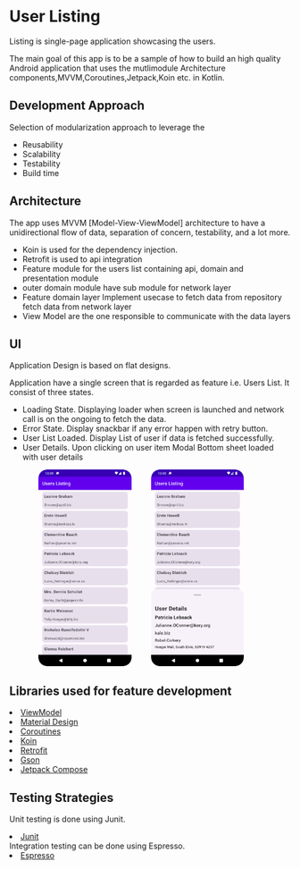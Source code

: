 # User Listing

Listing is single-page application showcasing the users.

The main goal of this app is to be a sample of how to build an high quality Android application that uses the mutlimodule Architecture components,MVVM,Coroutines,Jetpack,Koin etc. in Kotlin.

## Development Approach
Selection of modularization approach to leverage the
- Reusability
- Scalability
- Testability
- Build time

## Architecture
The app uses MVVM [Model-View-ViewModel] architecture to have a unidirectional flow of data, separation of concern, testability, and a lot more.
- Koin is used for the dependency injection.
- Retrofit is used to api integration
- Feature module for the users list containing api, domain and presentation module
- outer domain module have sub module for network layer
- Feature domain layer Implement usecase to fetch data from repository fetch data from network layer
- View Model are the one responsible to communicate with the data layers

## UI
Application Design is based on flat designs.

Application have a single screen that is regarded as feature i.e. Users List.
It consist of three states.

- Loading State. Displaying loader when screen is launched and network call is on the ongoing to fetch the data.
- Error State. Display snackbar if any error happen with retry button.
- User List Loaded. Display List of user if data is fetched successfully.
- User Details. Upon clicking on user item Modal Bottom sheet loaded with user details

<p align="center">
  <img  src="./screens/Main.png" width="33%">
&nbsp; &nbsp; &nbsp; &nbsp;
  <img  src="./screens/details.png" width="33%">
&nbsp; &nbsp; &nbsp; &nbsp;
</p>


## Libraries used for feature development

<li><a href="https://developer.android.com/topic/libraries/architecture/viewmodel">ViewModel</a></li>
<li><a href="https://material.io/develop/android/docs/getting-started/">Material Design</a></li>
<li><a href="https://developer.android.com/kotlin/coroutines">Coroutines</a></li>
<li><a href="https://insert-koin.io/">Koin</a></li>
<li><a href="https://square.github.io/retrofit/">Retrofit</a></li>
<li><a href="https://github.com/google/gson">Gson</a></li>
<li><a href="https://developer.android.com/jetpack/compose">Jetpack Compose</a></li>


## Testing Strategies
Unit testing is done using Junit.
<li><a href="https://github.com/junit-team/junit4">Junit</a></li>
Integration testing can be done using Espresso.
<li><a href="https://developer.android.com/training/testing/espresso">Espresso</a></li>